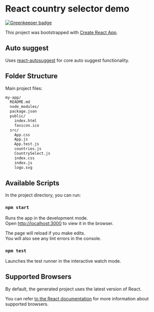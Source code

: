 # React country selector demo

[![Greenkeeper badge](https://badges.greenkeeper.io/kristianmandrup/react-country-selector-demo.svg)](https://greenkeeper.io/)

This project was bootstrapped with [Create React App](https://github.com/facebookincubator/create-react-app).

## Auto suggest

Uses [react-autosuggest](https://react-autosuggest.js.org/) for core auto suggest functionality.

## Folder Structure

Main project files:

```bash
my-app/
  README.md
  node_modules/
  package.json
  public/
    index.html
    favicon.ico
  src/
    App.css
    App.js
    App.test.js
    countries.js
    CountrySelect.js
    index.css
    index.js
    logo.svg
```

## Available Scripts

In the project directory, you can run:

### `npm start`

Runs the app in the development mode.<br>
Open [http://localhost:3000](http://localhost:3000) to view it in the browser.

The page will reload if you make edits.<br>
You will also see any lint errors in the console.

### `npm test`

Launches the test runner in the interactive watch mode.<br>

## Supported Browsers

By default, the generated project uses the latest version of React.

You can refer [to the React documentation](https://reactjs.org/docs/react-dom.html#browser-support) for more information about supported browsers.
